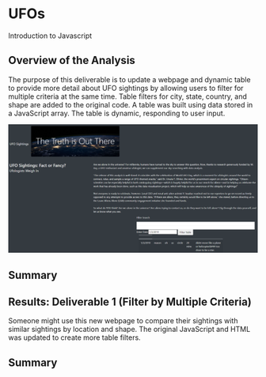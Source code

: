 # UFOs
Introduction to Javascript
## Overview of the Analysis
The purpose of this deliverable is to update a webpage and dynamic table to provide more detail about UFO sightings by allowing users to filter for multiple criteria at the same time. Table filters for city, state, country, and shape are added to the original code. A table was built using data stored in a JavaScript array. The table is dynamic, responding to user input. 

![alt text](Images/UFOSightings_original.png)
## Summary 

## Results: Deliverable 1 (Filter by Multiple Criteria)
Someone might use this new webpage to compare their sightings with similar sightings by location and shape. The original JavaScript and HTML was updated to create more table filters. 

## Summary 
